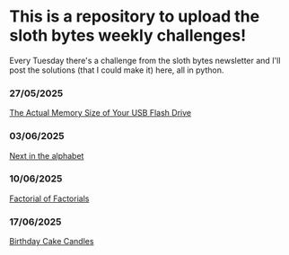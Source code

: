 # This is a repository to upload the sloth bytes weekly challenges!
Every Tuesday there's a challenge from the sloth bytes newsletter and I'll post the solutions (that I could make it) here, all in python.

### 27/05/2025

[The Actual Memory Size of Your USB Flash Drive](https://github.com/mau-estradiote/Sloth-bytes-Weekly-Challenges/tree/main/The%20Actual%20Memory%20Size%20of%20Your%20USB%20Flash%20Drive)

### 03/06/2025

[Next in the alphabet](https://github.com/mau-estradiote/Sloth-bytes-Weekly-Challenges/tree/main/Next%20in%20the%20alphabet)

### 10/06/2025

[Factorial of Factorials](https://github.com/mau-estradiote/Sloth-bytes-Weekly-Challenges/tree/main/Factorial%20of%20Factorials)

### 17/06/2025

[Birthday Cake Candles](https://github.com/mau-estradiote/Sloth-bytes-Weekly-Challenges/tree/main/Birthday%20Cake%20Candles)